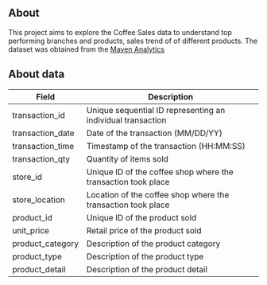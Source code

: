 ## About
This project aims to explore the Coffee Sales data to understand top performing branches and products, sales trend of of different products. The dataset was obtained from the [Maven Analytics](https://mavenanalytics.io/data-playground?order=date_added%2Cdesc&search=Coffee%20Shop%20Sales)
## About data
| Field    | Description |
|--------|------|
| transaction_id    | Unique sequential ID representing an individual transaction  |
| transaction_date    | Date of the transaction (MM/DD/YY)   |
| transaction_time    | Timestamp of the transaction (HH:MM:SS)  |
| transaction_qty    | Quantity of items sold   |
| store_id   | Unique ID of the coffee shop where the transaction took place  |
| store_location    | Location of the coffee shop where the transaction took place   |
| product_id   | Unique ID of the product sold  |
| unit_price    | Retail price of the product sold  |
| product_category   | Description of the product category  |
| product_type    | Description of the product type   |
| product_detail   | Description of the product detail  |

